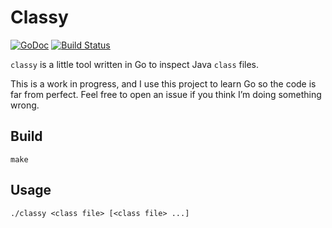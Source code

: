 # Classy

[![GoDoc](https://godoc.org/github.com/bfontaine/goclassy?status.svg)](https://godoc.org/github.com/bfontaine/goclassy)
[![Build Status](https://travis-ci.org/bfontaine/goclassy.svg)](https://travis-ci.org/bfontaine/goclassy)

`classy` is a little tool written in Go to inspect Java `class` files.

This is a work in progress, and I use this project to learn Go so the code is
far from perfect. Feel free to open an issue if you think I’m doing something
wrong.

## Build

    make

## Usage

    ./classy <class file> [<class file> ...]
